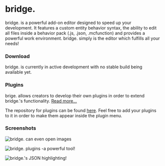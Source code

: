 # bridge.
bridge. is a powerful add-on editor designed to speed up your development. It features a custom entity behavior syntax, the ability to edit all files inside a behavior pack (.js, .json, .mcfunction) and provides a powerful work environment.
bridge. simply is the editor which fulfills all your needs!

### Download
bridge. is currently in active development with no stable build being available yet.

### Plugins
brige. allows creators to develop their own plugins in order to extend bridge.'s functionality. [Read more...](https://github.com/solvedDev/bridge./blob/master/plugins/getting-started.md)

The repository for plugins can be found [here](https://github.com/solvedDev/bridge-plugins). Feel free to add your plugins to it in order to make them appear inside the plugin menu.

### Screenshots
![bridge. can even open images](https://github.com/solvedDev/bridge./raw/master/images/bridge_image.png)

![bridge. plugins -a powerful tool!](https://github.com/solvedDev/bridge./raw/master/images/bridge_plugin.png)

![bridge.'s JSON highlighting!](https://github.com/solvedDev/bridge./raw/master/images/bridge_json.png)

